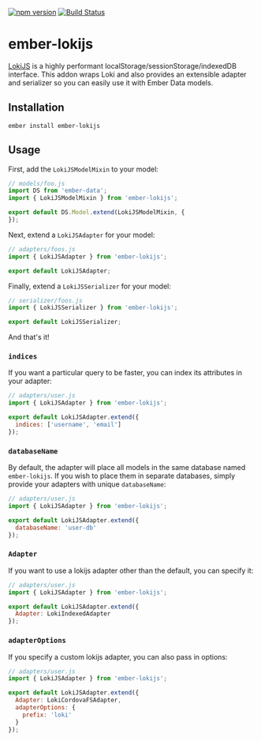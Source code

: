 [![npm version](https://badge.fury.io/js/ember-lokijs.svg)](https://badge.fury.io/js/ember-lokijs)
[![Build Status](https://travis-ci.org/null-null-null/ember-lokijs.svg?branch=master)](https://travis-ci.org/null-null-null/ember-lokijs)

# ember-lokijs

[LokiJS](https://github.com/techfort/LokiJS) is a highly performant localStorage/sessionStorage/indexedDB interface. This addon wraps Loki and also provides an extensible adapter and serializer so you can easily use it with Ember Data models.

## Installation

`ember install ember-lokijs`

## Usage

First, add the `LokiJSModelMixin` to your model:

```js
// models/foo.js
import DS from 'ember-data';
import { LokiJSModelMixin } from 'ember-lokijs';

export default DS.Model.extend(LokiJSModelMixin, {
});
```

Next, extend a `LokiJSAdapter` for your model:

```js
// adapters/foos.js
import { LokiJSAdapter } from 'ember-lokijs';

export default LokiJSAdapter;
```

Finally, extend a `LokiJSSerializer` for your model:

```js
// serializer/foos.js
import { LokiJSSerializer } from 'ember-lokijs';

export default LokiJSSerializer;
```

And that's it!

### `indices`

If you want a particular query to be faster, you can index its attributes in your adapter:

```js
// adapters/user.js
import { LokiJSAdapter } from 'ember-lokijs';

export default LokiJSAdapter.extend({
  indices: ['username', 'email']
});
```

### `databaseName`

By default, the adapter will place all models in the same database named `ember-lokijs`. If you wish to place them in separate databases, simply provide your adapters with unique `databaseName`:

```js
// adapters/user.js
import { LokiJSAdapter } from 'ember-lokijs';

export default LokiJSAdapter.extend({
  databaseName: 'user-db'
});
```

### `Adapter`

If you want to use a lokijs adapter other than the default, you can specify it:

```js
// adapters/user.js
import { LokiJSAdapter } from 'ember-lokijs';

export default LokiJSAdapter.extend({
  Adapter: LokiIndexedAdapter
});
```

### `adapterOptions`

If you specify a custom lokijs adapter, you can also pass in options:

```js
// adapters/user.js
import { LokiJSAdapter } from 'ember-lokijs';

export default LokiJSAdapter.extend({
  Adapter: LokiCordovaFSAdapter,
  adapterOptions: {
    prefix: 'loki'
  }
});
```
